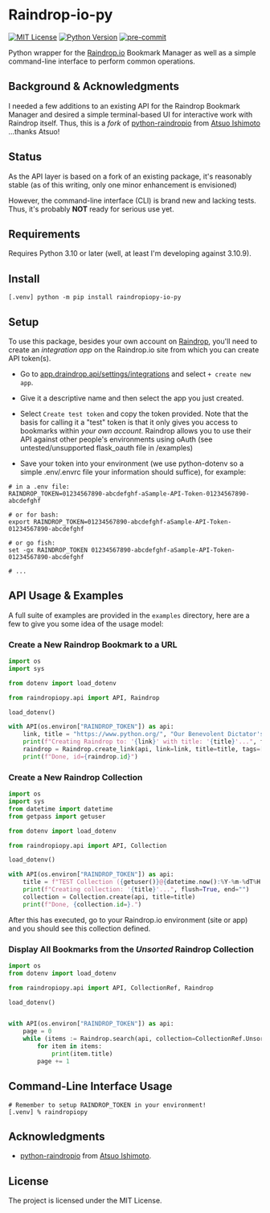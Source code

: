 
# Raindrop-io-py

[![MIT License](https://img.shields.io/badge/License-MIT-green.svg)](https://choosealicense.com/licenses/mit/)
[![Python Version](https://img.shields.io/badge/python-3.10+-green)](https://www.python.org/)
[![pre-commit](https://img.shields.io/badge/pre--commit-enabled-brightgreen?logo=pre-commit)](https://github.com/pre-commit/pre-commit)

Python wrapper for the [Raindrop.io](https://raindrop.io) Bookmark Manager as well as a simple command-line interface to perform common operations.


## Background & Acknowledgments

I needed a few additions to an existing API for the Raindrop Bookmark Manager and desired a simple terminal-based UI for interactive work with Raindrop itself. Thus, this is a _fork_ of [python-raindropio](https://github.com/atsuoishimoto/python-raindropio) from [Atsuo Ishimoto](https://github.com/atsuoishimoto) ...thanks Atsuo!


## Status

As the API layer is based on a fork of an existing package, it's reasonably stable (as of this writing, only one minor enhancement is envisioned)

However, the command-line interface (CLI) is brand new and lacking tests. Thus, it's probably **NOT** ready for serious use yet.

## Requirements

Requires Python 3.10 or later (well, at least I'm developing against 3.10.9).

## Install

```shell
[.venv] python -m pip install raindropiopy-io-py
```

## Setup

To use this package, besides your own account on [Raindrop](https://raindrop.io), you'll need to create an _integration app_ on the Raindrop.io site from which you can create API token(s). 

- Go to [app.draindrop.api/settings/integrations](https://app.raindrop.io/settings/integrations) and select `+ create new app`.

- Give it a descriptive name and then select the app you just created. 

- Select `Create test token` and copy the token provided. Note that the basis for calling it a "test" token is that it only gives you access to bookmarks within _your own account_. Raindrop allows you to use their API against other people's environments using oAuth (see untested/unsupported flask_oauth file in /examples)

- Save your token into your environment (we use python-dotenv so a simple .env/.envrc file your information should suffice), for example:

```
# in a .env file:
RAINDROP_TOKEN=01234567890-abcdefghf-aSample-API-Token-01234567890-abcdefghf

# or for bash:
export RAINDROP_TOKEN=01234567890-abcdefghf-aSample-API-Token-01234567890-abcdefghf

# or go fish:
set -gx RAINDROP_TOKEN 01234567890-abcdefghf-aSample-API-Token-01234567890-abcdefghf

# ...
```

## API Usage & Examples

A full suite of examples are provided in the `examples` directory, here are a few to give you some idea of the usage model:

### Create a New Raindrop Bookmark to a URL

```python
import os
import sys

from dotenv import load_dotenv

from raindropiopy.api import API, Raindrop

load_dotenv()

with API(os.environ["RAINDROP_TOKEN"]) as api:
    link, title = "https://www.python.org/", "Our Benevolent Dictator's Creation"
    print(f"Creating Raindrop to: '{link}' with title: '{title}'...", flush=True, end="")
    raindrop = Raindrop.create_link(api, link=link, title=title, tags=["abc", "def"])
    print(f"Done, id={raindrop.id}")
```

### Create a New Raindrop Collection

```python
import os
import sys
from datetime import datetime
from getpass import getuser

from dotenv import load_dotenv

from raindropiopy.api import API, Collection

load_dotenv()

with API(os.environ["RAINDROP_TOKEN"]) as api:
    title = f"TEST Collection ({getuser()}@{datetime.now():%Y-%m-%dT%H:%M:%S})"
    print(f"Creating collection: '{title}'...", flush=True, end="")
    collection = Collection.create(api, title=title)
    print(f"Done, {collection.id=}.")
```

After this has executed, go to your Raindrop.io environment (site or app) and you should see this collection defined.

### Display All Bookmarks from the *Unsorted* Raindrop Collection

```python
import os
from dotenv import load_dotenv

from raindropiopy.api import API, CollectionRef, Raindrop

load_dotenv()


with API(os.environ["RAINDROP_TOKEN"]) as api:
    page = 0
    while (items := Raindrop.search(api, collection=CollectionRef.Unsorted, page=page)):
        for item in items:
            print(item.title)
        page += 1
```

## Command-Line Interface Usage

```shell
# Remember to setup RAINDROP_TOKEN in your environment!
[.venv] % raindropiopy
```

## Acknowledgments

- [python-raindropio](https://github.com/atsuoishimoto/python-raindropio) from [Atsuo Ishimoto](https://github.com/atsuoishimoto).


## License

The project is licensed under the MIT License.
